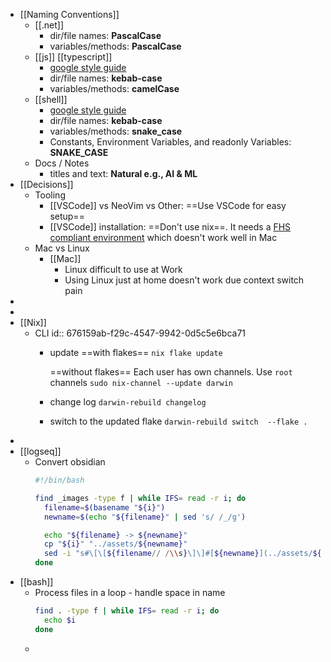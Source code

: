 - [[Naming Conventions]]
	- [[.net]]
		- dir/file names: **PascalCase**
		- variables/methods: **PascalCase**
	- [[js]] [[typescript]]
		- [google style guide](https://google.github.io/styleguide/tsguide.html#naming)
		- dir/file names: **kebab-case**
		- variables/methods: **camelCase**
	- [[shell]]
		- [google style guide](https://google.github.io/styleguide/shellguide.html#s7-naming-conventions)
		- dir/file names: **kebab-case**
		- variables/methods: **snake_case**
		- Constants, Environment Variables, and readonly Variables: **SNAKE_CASE**
	- Docs / Notes
		- titles and text: **Natural e.g., AI & ML**
- [[Decisions]]
	- Tooling
		- [[VSCode]] vs NeoVim vs Other: ==Use VSCode for easy setup==
		- [[VSCode]] installation: ==Don't use nix==. It needs a [FHS compliant environment](https://nixos.wiki/wiki/Visual_Studio_Code) which doesn't work well in Mac
	- Mac vs Linux
		- [[Mac]]
			- Linux difficult to use at Work
			- Using Linux just at home doesn't work due context switch pain
-
-
- [[Nix]]
	- CLI
	  id:: 676159ab-f29c-4547-9942-0d5c5e6bca71
		- update
		  ==with flakes== 
		  `nix flake update`
		  
		  ==without flakes==
		  Each user has own channels. Use `root` channels
		  `sudo nix-channel --update darwin`
		- change log
		  `darwin-rebuild changelog`
		- switch to the updated flake
		  `darwin-rebuild switch  --flake .`
-
- [[logseq]]
	- Convert obsidian 
	  ```bash
	  #!/bin/bash
	  
	  find _images -type f | while IFS= read -r i; do
	    filename=$(basename "${i}")
	    newname=$(echo "${filename}" | sed 's/ /_/g')
	  
	    echo "${filename} -> ${newname}"
	    cp "${i}" "../assets/${newname}"
	    sed -i "s#\[\[${filename// /\\s}\]\]#[${newname}](../assets/${newname})#g" *.md
	  done
	  ```
- [[bash]]
	- Process files in a loop - handle space in name
	  ```bash
	  find . -type f | while IFS= read -r i; do
	  	echo $i
	  done
	  ```
	-